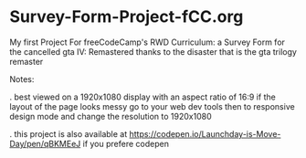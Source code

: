 # Survey-Form-Project-fCC.org
My first Project For freeCodeCamp's RWD Curriculum: a Survey Form for the cancelled gta IV: Remastered thanks to the disaster that is the gta trilogy remaster

Notes:

. best viewed on a 1920x1080 display with an aspect ratio of 16:9 if the layout of the page looks messy go to your web dev tools then to responsive design mode and change the resolution to 1920x1080

. this project is also available at https://codepen.io/Launchday-is-Move-Day/pen/qBKMEeJ if you prefere codepen
